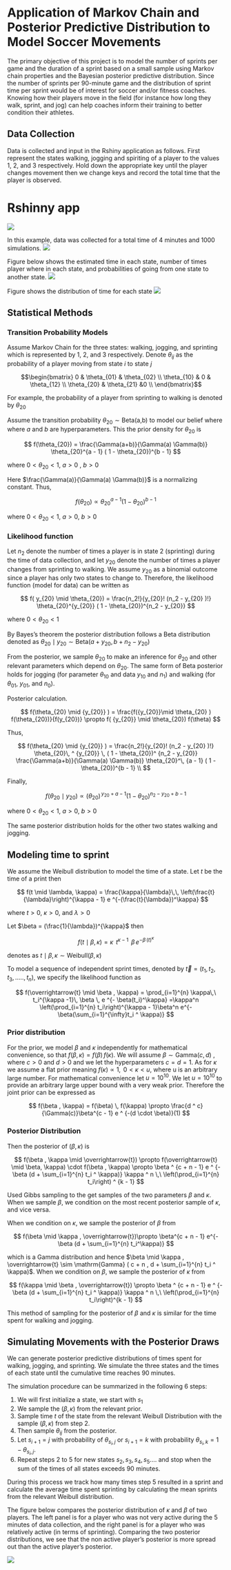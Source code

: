 # Application of Markov Chain and Posterior Predictive Distribution to Model Soccer Movements

The primary objective of this project is to model the number of sprints per game and the duration of a sprint based on a small sample using Markov chain properties and the Bayesian posterior predictive distribution. Since  the number of sprints per 90-minute game and the distribution of sprint time per sprint would be of interest for soccer and/or fitness coaches. Knowing how their players move in the field (for instance how long they walk, sprint, and jog) can help coaches inform their training to better condition their athletes.


## Data Collection

Data is collected and input in the Rshiny application as follows. First represent the states walking, jogging and spiriting of a player to the values 1, 2, and 3 respectively. Hold down the appropriate key until the player changes movement then we change keys and record the total time that the player is observed. 


# Rshinny app

![](./images/instructions.png)

In this example, data was collected for a total time of 4 minutes and 1000 simulations.
![](./images/data_entry.png)

Figure below shows the estimated time in each state, number of times player where in each state, and probabilities of going from one state to another state.
![](./images/results1.png)

Figure shows the distribution of time for each state
![](./images/results2.png)


## Statistical Methods

### Transition Probability Models

Assume Markov Chain for the three states: walking, jogging, and sprinting which is represented by 1, 2, and 3 respectively. Denote $\theta_{ij}$ as the probability of a player moving from state $i$ to state $j$ 


$$\begin{bmatrix}
0 & \theta_{01} & \theta_{02} \\
\theta_{10} & 0 & \theta_{12} \\
\theta_{20} & \theta_{21} &0 \\
\end{bmatrix}$$

For example, the probability of a player from sprinting to walking is denoted by $\theta_{20}$ 

Assume the transition probability $\theta_{20} \sim \text{Beta(a,b)}$ to model our belief where where $a$ and $b$ are hyperparameters. This the prior density for $\theta_{20}$ is 


$$
f(\theta_{20}) =  \frac{\Gamma(a+b)}{\Gamma(a) \Gamma(b)}   \theta_{20}^{a - 1} ( 1 - \theta_{20})^{b - 1}
$$

where $0 < \theta_{20} < 1$,  $a > 0$ , $b > 0$


Here $\frac{\Gamma(a)}{\Gamma(a) \Gamma(b)}$  is a normalizing constant. Thus, 

$$
f(\theta_{20}) \propto  \theta_{20} ^ {a - 1}  (  1 - \theta_{20}) ^ {b - 1}
$$

where $0 < \theta_{20} < 1$, $a > 0$, $b > 0$

### Likelihood function


Let $n_2$ denote the number of times a player is in state 2 (sprinting) during the time of data collection, and let $y_{20}$ denote the number of times a player changes from sprinting to walking. We assume $y_{20}$ as a binomial outcome since a player has only two states to change to. Therefore, the likelihood function (model for data) can be written as 

$$
f( y_{20} \mid \theta_{20}) =   \frac{n_2!}{y_{20}! (n_2 - y_{20} )!}  \theta_{20}^{y_{20}} ( 1  - \theta_{20})^{n_2 - y_{20}}
$$

 where $0 < \theta_{20} < 1$

By Bayes’s theorem the posterior distribution follows a Beta distribution denoted as  $\theta_{20} \mid  y_{20} \sim \mathrm{Beta}(a + y_{20} , b + n_2 - y_{20})$ 

From the posterior, we sample $\theta_{20}$ to make an inference for $\theta_{20}$ and other relevant parameters which depend on $\theta_{20}$. The same form of Beta posterior holds for jogging (for parameter $\theta_{10}$ and data $y_{10}$ and $n_1$) and walking (for $\theta_{01}$, $y_{01}$, and $n_0$).



Posterior calculation.

$$
f(\theta_{20} \mid {y_{20}} ) = \frac{f({y_{20}}\mid \theta_{20} ) f(\theta_{20})}{f(y_{20})}  
 \propto  f( {y_{20}} \mid \theta_{20})  f(\theta)
$$

Thus,

$$
f(\theta_{20} \mid {y_{20}} ) = \frac{n_2!}{y_{20}! (n_2 - y_{20} )!}  \theta_{20}\, ^  {y_{20}}  \, ( 1  - \theta_{20})^ {n_2 - y_{20}} \frac{\Gamma(a+b)}{\Gamma(a) \Gamma(b)}  \theta_{20}^\, {a - 1} ( 1 - \theta_{20})^{b - 1} \\ 
$$

Finally,

$$
f(\theta_{20} \mid {y_{20}} ) \propto (\theta_{20}) ^ {\, y_{20} + a - 1} (1 - \theta_{20}) ^ {n_2 - y_{20} + b - 1}
$$

where $0 < \theta_{20} < 1$, $a  > 0$, $b > 0$

The same posterior distribution holds for the other two states walking and jogging.

## Modeling time to sprint

We assume the Weibull distribution to model the time of a state. Let $t$ be the time of a print then

$$
f(t \mid \lambda, \kappa) = \frac{\kappa}{\lambda}\,\,   \left(\frac{t}{\lambda}\right)^{\kappa - 1} e ^{-(\frac{t}{\lambda})^\kappa}
$$

where  $t > 0$, $\kappa >0$, and $\lambda > 0$

Let $\beta = (\frac{1}{\lambda})^{\kappa}$ then 

$$
f(t \mid \beta , \kappa) = \kappa\,\ t ^ {\kappa -1}\,\ \beta \, e ^{- \beta \, ( t) ^ \kappa}
$$


denotes as $t \mid \beta, \kappa \sim \mathrm{Weibull}(\beta , \kappa )$


To model a sequence of independent sprint times, denoted by $\overrightarrow{t} = (t_1 , t_2,t_3,.....,t_n)$, we specify the likelihood function as 

$$
f(\overrightarrow{t} \mid \beta , \kappa) =   \prod_{i=1}^{n} 
\kappa\,\ t_i^{\kappa -1}\, \beta \, e ^{- \beta(t_i)^\kappa}
=\kappa^n \left(\prod_{i=1}^{n} t_i\right)^{\kappa - 1}\beta^n e^{-\beta(\sum_{i=1}^{\infty}t_i ^ \kappa)}
$$


### Prior distribution 

For the prior, we model $\beta$ and $\kappa$  independently for mathematical convenience, so that $f(\beta , \kappa) = f(\beta) \, f(\kappa)$. We will assume $\beta \sim   \mathrm{Gamma}(c,d)$ ,  where  $c > 0$ and $d > 0$ and we let the hyperparameters $c = d = 1$. As for $\kappa$ we assume a flat prior meaning $f(\kappa) \propto 1, \,\ 0 < \kappa < u$, where u is an arbitrary large number. For mathematical convenience let $u = 10 ^ {10}$. We let $u = 10 ^ {10}$ to provide an arbitrary large upper bound with a very weak prior. Therefore the joint prior can be expressed as


$$
f(\beta , \kappa) = f(\beta) \, f(\kappa)
                  \propto \frac{d ^  c}{\Gamma(c)}\beta^{c - 1} e ^ {-(d \cdot \beta)}(1) 
$$

### Posterior Distribution

Then the posterior of $(\beta , \kappa)$  is

$$
f(\beta , \kappa \mid \overrightarrow{t}) \propto f(\overrightarrow{t}  \mid \beta, \kappa) \cdot f(\beta , \kappa) \propto \beta ^ {c + n - 1} e ^ {- \beta (d + \sum_{i=1}^{n} t_i ^ \kappa)} \kappa ^ n \,\ \left(\prod_{i=1}^{n} t_i\right) ^ {k - 1}
$$

Used Gibbs sampling to the get samples of the two parameters $\beta$ and $\kappa$. When we sample $\beta$, we condition on the most recent posterior sample of $\kappa$, and vice versa.

When we condition on $\kappa$, we sample the posterior of $\beta$ from

$$
f(\beta \mid \kappa , \overrightarrow{t})\propto \beta^{c + n - 1} e^{- \beta (d + \sum_{i=1}^{n} t_i^\kappa)}
$$

which is a Gamma distribution and hence $\beta \mid \kappa , \overrightarrow{t}  \sim \mathrm{Gamma} (  c + n , d + \sum_{i=1}^{n} t_i ^ \kappa)$. When we condition on $\beta$, we sample the posterior of $\kappa$ from 

$$
f(\kappa \mid \beta , \overrightarrow{t}) \propto \beta ^ {c + n - 1} e ^ {- \beta (d + \sum_{i=1}^{n} t_i ^ \kappa)} \kappa ^ n \,\  \left(\prod_{i=1}^{n} t_i\right)^{k - 1}
$$

This method of sampling for the posterior of $\beta$ and $\kappa$ is similar for the time spent for walking and jogging.


##  Simulating Movements with the Posterior Draws

We can generate posterior predictive distributions of times spent for walking, jogging, and sprinting. We simulate the three states and the times of each state until the cumulative time reaches 90 minutes.


The simulation procedure can be summarized in the following 6 steps:

1. We will first initialize a state, we start with $s_1$
2. We sample the $(\beta , \kappa)$  from the relevant prior.
3. Sample time $t$ of the state from the relevant Weibull Distribution with the sample $(\beta , \kappa)$ from step 2.
4. Then sample $\theta_{i j}$ from the posterior.
5. Let $s_{i+1} = j$  with probability of $\theta_{s_i, j}$ or $s_{i+1} = k$ with probability  $\theta_{s_i, k} = 1 - \theta_{s_i, j}$. 
6. Repeat steps 2 to 5 for new states $s_2,s_3,s_4,s_5....$ and stop when the sum of the times of all states exceeds 90 minutes.

During this process we track how many times step 5 resulted in a sprint and calculate the average time spent sprinting by calculating the mean sprints from the relevant Weibull distribution.


The figure below compares the posterior distribution of $\kappa$ and $\beta$ of two players. The left panel is for a player who was not very active during the 5 minutes of data collection, and the right panel is for a player who was relatively active (in terms of sprinting). Comparing the two posterior distributions, we see that the non active player’s posterior is more spread out than the active player’s posterior.

![](./images/posterior_comp.png)
